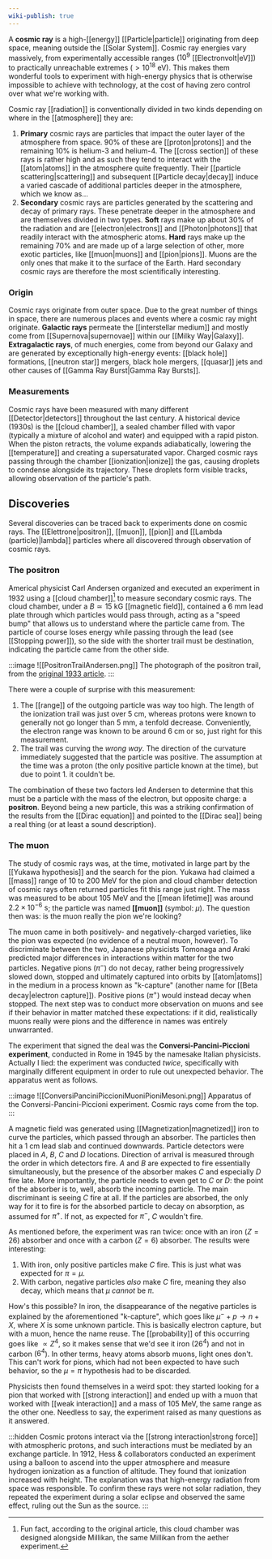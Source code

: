 ```yaml
---
wiki-publish: true
---
```

A **cosmic ray** is a high-[[energy]] [[Particle|particle]] originating from deep space, meaning outside the [[Solar System]]. Cosmic ray energies vary massively, from experimentally accessible ranges ($10^{9}$ [[Electronvolt|eV]]) to practically unreachable extremes ($>10^{18}$ eV). This makes them wonderful tools to experiment with high-energy physics that is otherwise impossible to achieve with technology, at the cost of having zero control over what we're working with.

Cosmic ray [[radiation]] is conventionally divided in two kinds depending on where in the [[atmosphere]] they are:
1. **Primary** cosmic rays are particles that impact the outer layer of the atmosphere from space. 90% of these are [[proton|protons]] and the remaining 10% is helium-3 and helium-4. The [[cross section]] of these rays is rather high and as such they tend to interact with the [[atom|atoms]] in the atmosphere quite frequently. Their [[particle scattering|scattering]] and subsequent [[Particle decay|decay]] induce a varied cascade of additional particles deeper in the atmosphere, which we know as...
2. **Secondary** cosmic rays are particles generated by the scattering and decay of primary rays. These penetrate deeper in the atmosphere and are themselves divided in two types. **Soft** rays make up about 30% of the radiation and are [[electron|electrons]] and [[Photon|photons]] that readily interact with the atmospheric atoms. **Hard** rays make up the remaining 70% and are made up of a large selection of other, more exotic particles, like [[muon|muons]] and [[pion|pions]]. Muons are the only ones that make it to the surface of the Earth. Hard secondary cosmic rays are therefore the most scientifically interesting.
### Origin
Cosmic rays originate from outer space. Due to the great number of things in space, there are numerous places and events where a cosmic ray might originate. **Galactic rays** permeate the [[interstellar medium]] and mostly come from [[Supernova|supernovae]] within our [[Milky Way|Galaxy]]. **Extragalactic rays**, of much energies, come from beyond our Galaxy and are generated by exceptionally high-energy events: [[black hole]] formations, [[neutron star]] mergers, black  hole mergers, [[quasar]] jets and other causes of [[Gamma Ray Burst|Gamma Ray Bursts]].
### Measurements
Cosmic rays have been measured with many different [[Detector|detectors]] throughout the last century. A historical device (1930s) is the [[cloud chamber]], a sealed chamber filled with vapor (typically a mixture of alcohol and water) and equipped with a rapid piston. When the piston retracts, the volume expands adiabatically, lowering the [[temperature]] and creating a supersaturated vapor. Charged cosmic rays passing through the chamber [[ionization|ionize]] the gas, causing droplets to condense alongside its trajectory. These droplets form visible tracks, allowing observation of the particle's path.
## Discoveries
Several discoveries can be traced back to experiments done on cosmic rays. The [[Elettrone|positron]], [[muon]], [[pion]] and [[Lambda (particle)|lambda]] particles where all discovered through observation of cosmic rays.
### The positron
Americal physicist Carl Andersen organized and executed an experiment in 1932 using a [[cloud chamber]][^1] to measure secondary cosmic rays. The cloud chamber, under a $B\simeq 15\text{ kG}$ [[magnetic field]], contained a 6 mm lead plate through which particles would pass through, acting as a "speed bump" that allows us to understand where the particle came from. The particle of course loses energy while passing through the lead (see [[Stopping power]]), so the side with the shorter trail must be destination, indicating the particle came from the other side.

:::image
![[PositronTrailAndersen.png]]
The photograph of the positron trail, from the [original 1933 article](https://journals.aps.org/pr/abstract/10.1103/PhysRev.43.491).
:::

There were a couple of surprise with this measurement:
1. The [[range]] of the outgoing particle was way too high. The length of the ionization trail was just over 5 cm, whereas protons were known to generally not go longer than 5 mm, a tenfold decrease. Conveniently, the electron range was known to be around 6 cm or so, just right for this measurement.
2. The trail was curving the *wrong way*. The direction of the curvature immediately suggested that the particle was positive. The assumption at the time was a proton (the only positive particle known at the time), but due to point 1. it couldn't be.

The combination of these two factors led Andersen to determine that this must be a particle with the mass of the electron, but opposite charge: a **positron**. Beyond being a new particle, this was a striking confirmation of the results from the [[Dirac equation]] and pointed to the [[Dirac sea]] being a real thing (or at least a sound description).
### The muon
The study of cosmic rays was, at the time, motivated in large part by the [[Yukawa hypothesis]] and the search for the pion. Yukawa had claimed a [[mass]] range of 10 to 200 MeV for the pion and cloud chamber detection of cosmic rays often returned particles fit this range just right. The mass was measured to be about 105 MeV and the [[mean lifetime]] was around $2.2\times 10^{-6}\text{ s}$; the particle was named **[[muon]]** (symbol: $\mu$). The question then was: is the muon really the pion we're looking?

The muon came in both positively- and negatively-charged varieties, like the pion was expected (no evidence of a neutral muon, however). To discriminate between the two, Japanese physicists Tomonaga and Araki predicted major differences in interactions within matter for the two particles. Negative pions ($\pi^{-}$) do not decay, rather being progressively slowed down, stopped and ultimately captured into orbits by [[atom|atoms]] in the medium in a process known as "k-capture" (another name for [[Beta decay|electron capture]]). Positive pions ($\pi^{+}$) would instead decay when stopped. The next step was to conduct more observation on muons and see if their behavior in matter matched these expectations: if it did, realistically muons really were pions and the difference in names was entirely unwarranted.

The experiment that signed the deal was the **Conversi-Pancini-Piccioni experiment**, conducted in Rome in 1945 by the namesake Italian physicists. Actually I lied: the experiment was conducted *twice*, specifically with marginally different equipment in order to rule out unexpected behavior. The apparatus went as follows.

:::image
![[ConversiPanciniPiccioniMuoniPioniMesoni.png]]
Apparatus of the Conversi-Pancini-Piccioni experiment. Cosmic rays come from the top.
:::

A magnetic field was generated using [[Magnetization|magnetized]] iron to curve the particles, which passed through an absorber. The particles then hit a 1 cm lead slab and continued downwards. Particle detectors were placed in $A$, $B$, $C$ and $D$ locations. Direction of arrival is measured through the order in which detectors fire. $A$ and $B$ are expected to fire essentially simultaneously, but the presence of the absorber makes $C$ and especially $D$ fire late. More importantly, the particle needs to even get to $C$ or $D$: the point of the absorber is to, well, absorb the incoming particle. The main discriminant is seeing $C$ fire at all. If the particles are absorbed, the only way for it to fire is for the absorbed particle to decay on absorption, as assumed for $\pi^{+}$. If not, as expected for $\pi^{-}$, $C$ wouldn't fire.

As mentioned before, the experiment was ran twice: once with an iron ($Z=26$) absorber and once with a carbon ($Z=6$) absorber. The results were interesting:
1. With iron, only positive particles make $C$ fire. This is just what was expected for $\pi=\mu$.
2. With carbon, negative particles *also* make $C$ fire, meaning they also decay, which means that $\mu$ *cannot* be $\pi$.

How's this possible? In iron, the disappearance of the negative particles is explained by the aforementioned "k-capture", which goes like $\mu^{-}+p\to n+X$, where $X$ is some unknown particle. This is basically electron capture, but with a muon, hence the name reuse. The [[probability]] of this occurring goes like $\propto Z^{4}$, so it makes sense that we'd see it iron ($26^{4}$) and not in carbon ($6^{4}$). In other terms, heavy atoms absorb muons, light ones don't. This can't work for pions, which had not been expected to have such behavior, so the $\mu=\pi$ hypothesis had to be discarded.

Physicists then found themselves in a weird spot: they started looking for a pion that worked with [[strong interaction]] and ended up with a muon that worked with [[weak interaction]] and a mass of 105 MeV, the same range as the other one. Needless to say, the experiment raised as many questions as it answered.

:::hidden
Cosmic protons interact via the [[strong interaction|strong force]] with atmospheric protons, and such interactions must be mediated by an exchange particle. In 1912, Hess & collaborators conducted an experiment using a balloon to ascend into the upper atmosphere and measure hydrogen ionization as a function of altitude. They found that ionization increased with height. The explanation was that high-energy radiation from space was responsible. To confirm these rays were not solar radiation, they repeated the experiment during a solar eclipse and observed the same effect, ruling out the Sun as the source.
:::

[^1]: Fun fact, according to the original article, this cloud chamber was designed alongside Millikan, the same Millikan from the aether experiment.
